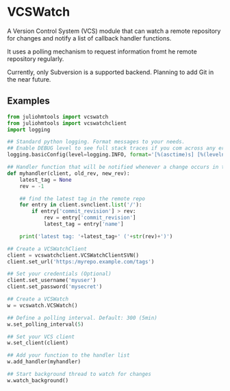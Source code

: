# VCSWatch

A Version Control System (VCS) module that can watch a remote repository for changes and notify a list of callback handler functions.

It uses a polling mechanism to request information fromt he remote repository regularly.

Currently, only Subversion is a supported backend. Planning to add Git in the near future.

## Examples

```python
from juliohmtools import vcswatch
from juliohmtools import vcswatchclient
import logging

## Standard python logging. Format messages to your needs.
## Enable DEBUG level to see full stack traces if you com across any errors.
logging.basicConfig(level=logging.INFO, format='[%(asctime)s] [%(levelname)-8s] [%(name)s] [%(funcName)s] %(message)s')

## Handler function that will be notified whenever a change occurs in the remote repo
def myhandler(client, old_rev, new_rev):
    latest_tag = None
    rev = -1

    ## find the latest tag in the remote repo
    for entry in client.svnclient.list('/'):
        if entry['commit_revision'] > rev:
            rev = entry['commit_revision']
            latest_tag = entry['name']

    print('latest tag: '+latest_tag+' ('+str(rev)+')')

## Create a VCSWatchClient
client = vcswatchclient.VCSWatchClientSVN()
client.set_url('https:/myrepo.example.com/tags')

## Set your credentials (Optional)
client.set_username('myuser')
client.set_password('mysecret')

## Create a VCSWatch
w = vcswatch.VCSWatch()

## Define a polling interval. Default: 300 (5min)
w.set_polling_interval(5)

## Set your VCS client
w.set_client(client)

## Add your function to the handler list
w.add_handler(myhandler)

## Start background thread to watch for changes
w.watch_background()
```

